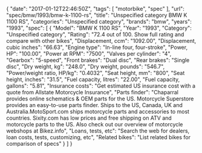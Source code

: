 {
    "date": "2017-01-12T22:46:50Z",
    "tags": [
        "motorbike",
        "spec"
    ],
    "url": "spec\/bmw\/1993\/bmw-k-1100-rs",
    "title": "Unspecified category BMW K 1100 RS",
    "categories": "Unspecified category",
    "brands": "bmw",
    "years": "1993",
    "spec": [
        {
            "Model": "BMW K 1100 RS",
            "Year": "1993",
            "Category": "Unspecified category",
            "Rating": "72.4 out of 100. Show full rating and compare with other bikes",
            "Displacement, ccm": "1092.00",
            "Displacement, cubic inches": "66.63",
            "Engine type": "In-line four, four-stroke",
            "Power, HP": "100.00",
            "Power at RPM": "7500",
            "Valves per cylinder": "4",
            "Gearbox": "5-speed",
            "Front brakes": "Dual disc",
            "Rear brakes": "Single disc",
            "Dry weight, kg": "248.0",
            "Dry weight, pounds": "546.7",
            "Power\/weight ratio, HP\/kg": "0.4032",
            "Seat height, mm": "800",
            "Seat height, inches": "31.5",
            "Fuel capacity, litres": "22.00",
            "Fuel capacity, gallons": "5.81",
            "Insurance costs": "Get estimated US insurance cost with a quote from Allstate Motorcycle Insurance",
            "Parts finder": "Chaparral provides online schematics & OEM parts for the US.   Motorcycle Superstore provides an easy-to-use parts finder. Ships to the US, Canada, UK and Australia.MotoSport.com ships motorcycle parts and accessories to most countries.    Sixity.com has low prices and free shipping on ATV and motorcycle parts to the US. Also check out our overview of motorcycle webshops at Bikez.info",
            "Loans, tests, etc": "Search the web for dealers, loan costs, tests, customizing, etc",
            "Related bikes": "List related bikes for comparison of specs"
        }
    ]
}